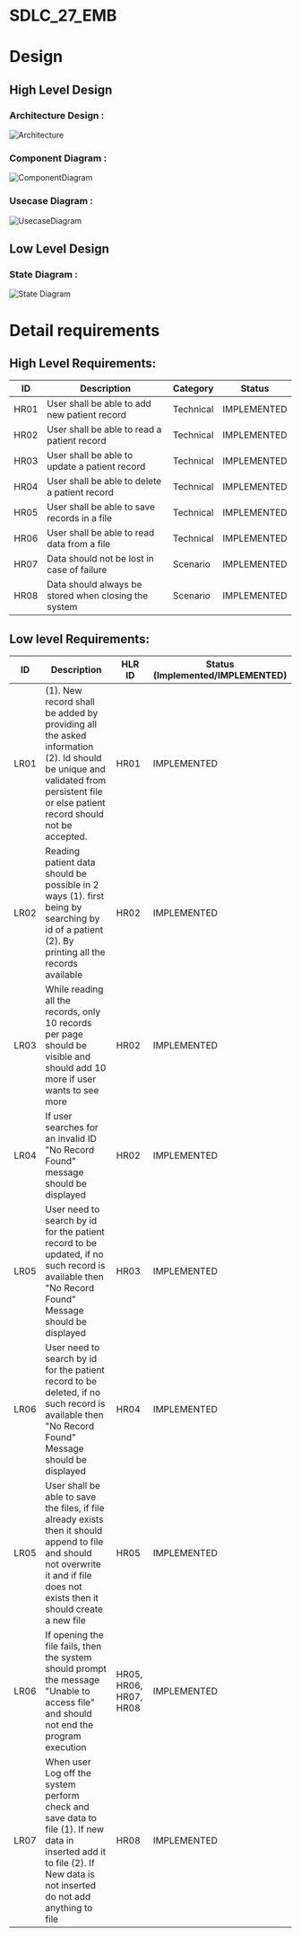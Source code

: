 # SDLC_27_EMB

# Design

## High Level Design

### Architecture Design :

![Architecture](https://github.com/ShettyGaneshprasad/SDLC_27_PatientVaccineManagement/blob/Production/2_Architecture/Architecture%20Diagram.png)

### Component Diagram :

![ComponentDiagram](https://github.com/ShettyGaneshprasad/SDLC_27_PatientVaccineManagement/blob/Production/2_Architecture/component%20diagram.PNG)

### Usecase Diagram :

![UsecaseDiagram](https://github.com/ShettyGaneshprasad/SDLC_27_PatientVaccineManagement/blob/Production/2_Architecture/Usecasehdl.jpg)

## Low Level Design

### State Diagram :

![State Diagram](https://github.com/ShettyGaneshprasad/SDLC_27_PatientVaccineManagement/blob/Production/2_Architecture/state%20diagram.png)

# Detail requirements

## High Level Requirements:

| ID   | Description                                          | Category  | Status      |
| ---- | ---------------------------------------------------- | --------- | ----------- |
| HR01 | User shall be able to add new patient record         | Technical | IMPLEMENTED |
| HR02 | User shall be able to read a patient record          | Technical | IMPLEMENTED |
| HR03 | User shall be able to update a patient record        | Technical | IMPLEMENTED |
| HR04 | User shall be able to delete a patient record        | Technical | IMPLEMENTED |
| HR05 | User shall be able to save records in a file         | Technical | IMPLEMENTED |
| HR06 | User shall be able to read data from a file          | Technical | IMPLEMENTED |
| HR07 | Data should not be lost in case of failure           | Scenario  | IMPLEMENTED |
| HR08 | Data should always be stored when closing the system | Scenario  | IMPLEMENTED |

## Low level Requirements:

| ID   | Description                                                                                                                                                                         | HLR ID                 | Status (Implemented/IMPLEMENTED) |
| ---- | ----------------------------------------------------------------------------------------------------------------------------------------------------------------------------------- | ---------------------- | -------------------------------- |
| LR01 | (1). New record shall be added by providing all the asked information (2). Id should be unique and validated from persistent file or else patient record should not be accepted.    | HR01                   | IMPLEMENTED                      |
| LR02 | Reading patient data should be possible in 2 ways (1). first being by searching by id of a patient (2). By printing all the records available                                       | HR02                   | IMPLEMENTED                      |
| LR03 | While reading all the records, only 10 records per page should be visible and should add 10 more if user wants to see more                                                          | HR02                   | IMPLEMENTED                      |
| LR04 | If user searches for an invalid ID "No Record Found" message should be displayed                                                                                                    | HR02                   | IMPLEMENTED                      |
| LR05 | User need to search by id for the patient record to be updated, if no such record is available then "No Record Found" Message should be displayed                                   | HR03                   | IMPLEMENTED                      |
| LR06 | User need to search by id for the patient record to be deleted, if no such record is available then "No Record Found" Message should be displayed                                   | HR04                   | IMPLEMENTED                      |
| LR05 | User shall be able to save the files, if file already exists then it should append to file and should not overwrite it and if file does not exists then it should create a new file | HR05                   | IMPLEMENTED                      |
| LR06 | If opening the file fails, then the system should prompt the message "Unable to access file" and should not end the program execution                                               | HR05, HR06, HR07, HR08 | IMPLEMENTED                      |
| LR07 | When user Log off the system perform check and save data to file (1). If new data in inserted add it to file (2). If New data is not inserted do not add anything to file           | HR08                   | IMPLEMENTED                      |
